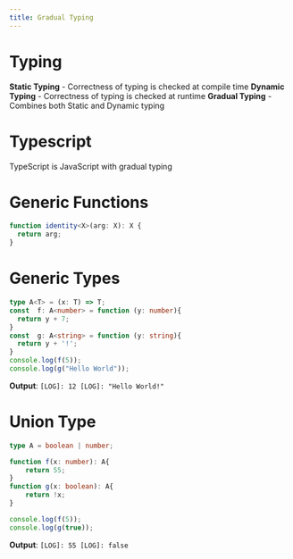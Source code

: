 ```yaml
---
title: Gradual Typing
---
```

# Typing

**Static Typing** - Correctness of typing is checked at compile time
**Dynamic Typing** - Correctness of typing is checked at runtime
**Gradual Typing** - Combines both Static and Dynamic typing

# Typescript

TypeScript is JavaScript with gradual typing

# Generic Functions

```Typescript
function identity<X>(arg: X): X {
  return arg;
}
```

# Generic Types

```Typescript
type A<T> = (x: T) => T;
const  f: A<number> = function (y: number){
  return y + 7;
}
const  g: A<string> = function (y: string){
  return y + '!';
}
console.log(f(5));
console.log(g("Hello World"));
```

**Output**:
`[LOG]: 12 [LOG]: "Hello World!" `

# Union Type

```Typescript
type A = boolean | number; 

function f(x: number): A{
    return 55;
}
function g(x: boolean): A{
    return !x;
}

console.log(f(5));
console.log(g(true));
```

**Output**:
`[LOG]: 55 [LOG]: false `